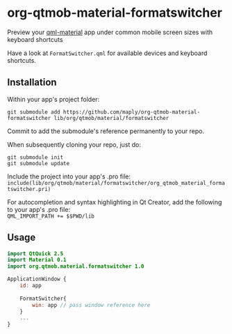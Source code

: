 # org-qtmob-material-formatswitcher
Preview your [qml-material](https://github.com/papyros/qml-material) app under common mobile screen sizes with keyboard shortcuts  

Have a look at `FormatSwitcher.qml` for available devices and keyboard shortcuts.

## Installation

Within your app's project folder:

`git submodule add https://github.com/maply/org-qtmob-material-formatswitcher lib/org/qtmob/material/formatswitcher`

Commit to add the submodule's reference permanently to your repo.

When subsequently cloning your repo, just do:

```
git submodule init
git submodule update
```

Include the project into your app's .pro file:  
`include(lib/org/qtmob/material/formatswitcher/org_qtmob_material_formatswitcher.pri)`

For autocompletion and syntax highlighting in Qt Creator, add the following to your app's .pro file:  
`QML_IMPORT_PATH += $$PWD/lib`

## Usage

```qml
import QtQuick 2.5
import Material 0.1
import org.qtmob.material.formatswitcher 1.0

ApplicationWindow {
    id: app
    
    FormatSwitcher{
        win: app // pass window reference here
    }
    ...
}
```
